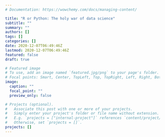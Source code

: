 ```yaml
---
# Documentation: https://wowchemy.com/docs/managing-content/

title: "R or Python: The holy war of data science"
subtitle: ""
summary: ""
authors: []
tags: []
categories: []
date: 2020-12-07T06:49:46Z
lastmod: 2020-12-07T06:49:46Z
featured: false
draft: true

# Featured image
# To use, add an image named `featured.jpg/png` to your page's folder.
# Focal points: Smart, Center, TopLeft, Top, TopRight, Left, Right, BottomLeft, Bottom, BottomRight.
image:
  caption: ""
  focal_point: ""
  preview_only: false

# Projects (optional).
#   Associate this post with one or more of your projects.
#   Simply enter your project's folder or file name without extension.
#   E.g. `projects = ["internal-project"]` references `content/project/deep-learning/index.md`.
#   Otherwise, set `projects = []`.
projects: []
---
```

